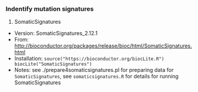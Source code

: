 
### Indentify mutation signatures

1. SomaticSignatures

* Version: SomaticSignatures_2.12.1
* From: http://bioconductor.org/packages/release/bioc/html/SomaticSignatures.html
* Installation: 
                ```source("https://bioconductor.org/biocLite.R") 
                biocLite("SomaticSignatures")
                ```
* Notes: see  ./prepare4somaticsignatures.pl for preparing data for `SomaticSignatures`, see `somaticsignatures.R` for details for running SomaticSignatures



